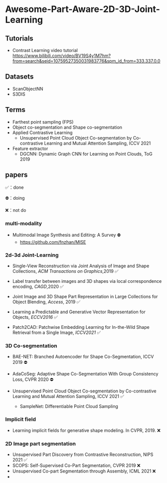# Awesome-Part-Aware-2D-3D-Joint-Learning

## Tutorials

* Contrast Learning video tutorial https://www.bilibili.com/video/BV19S4y1M7hm?from=search&seid=10759527350031983776&spm_id_from=333.337.0.0  

## Datasets

* ScanObjectNN 
* S3DIS

## Terms

* Farthest point sampling (FPS)
* Object co-segmentation and Shape co-segmentation
* Applied Contrastive Learning
  * Unsupervised Point Cloud Object Co-segmentation by Co-contrastive Learning and Mutual Attention Sampling, ICCV 2021 
* Feature extractor
  * DGCNN: Dynamic Graph CNN for Learning on Point Clouds, ToG 2019

## papers

✅：done

⛔️：doing

❌：not do

### multi-modality
* Multimodal Image Synthesis and Editing: A Survey ⛔️
  * https://github.com/fnzhan/MISE  

### 2d-3d Joint-Learning

* Single-View Reconstruction via Joint Analysis of Image and Shape Collections, *ACM Transactions on Graphics*,2019 ✅

* Label transfer between images and 3D shapes via local correspondence encoding, *CAGD*,2020 ✅

* Joint Image and 3D Shape Part Representation in Large Collections for Object Blending, *Access*, 2019 ✅

* Learning a Predictable and Generative Vector Representation for Objects, *ECCV2016* ✅

* Patch2CAD: Patchwise Embedding Learning for In-the-Wild Shape Retrieval from a Single Image, *ICCV2021* ✅

### 3D Co-segmentation

* BAE-NET: Branched Autoencoder for Shape Co-Segmentation, ICCV 2019 ⛔️
* AdaCoSeg: Adaptive Shape Co-Segmentation With Group Consistency Loss, CVPR 2020 ⛔️

* Unsupervised Point Cloud Object Co-segmentation by Co-contrastive Learning and Mutual Attention Sampling, ICCV 2021 ✅
  * SampleNet: Differentiable Point Cloud Sampling

### Implicit field

* Learning implicit fields for generative shape modeling. In CVPR, 2019. ❌

### 2D Image part segmentation

* Unsupervised Part Discovery from Contrastive Reconstruction, NIPS 2021 ✅
* SCOPS: Self-Supervised Co-Part Segmentation, CVPR 2019 ❌
* Unsupervised Co-part Segmentation through Assembly, ICML 2021 ❌
* 



